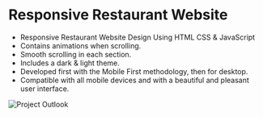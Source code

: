 # Responsive Restaurant Website

- Responsive Restaurant Website Design Using HTML CSS & JavaScript
- Contains animations when scrolling.
- Smooth scrolling in each section.
- Includes a dark & light theme.
- Developed first with the Mobile First methodology, then for desktop.
- Compatible with all mobile devices and with a beautiful and pleasant user interface.

![Project Outlook](https://github.com/mrsiamabdullah/food-garden-catering/assets/114066993/3d2a00bb-3b5a-46bf-a2e5-eaa09e0a8778)
